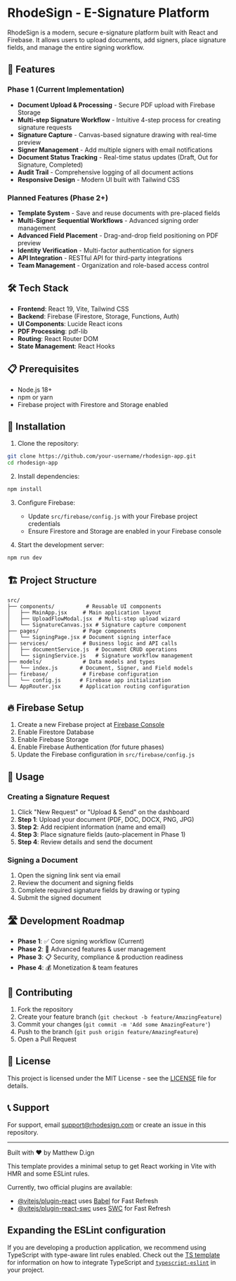 # RhodeSign - E-Signature Platform

RhodeSign is a modern, secure e-signature platform built with React and Firebase. It allows users to upload documents, add signers, place signature fields, and manage the entire signing workflow.

## 🚀 Features

### Phase 1 (Current Implementation)
- **Document Upload & Processing** - Secure PDF upload with Firebase Storage
- **Multi-step Signature Workflow** - Intuitive 4-step process for creating signature requests
- **Signature Capture** - Canvas-based signature drawing with real-time preview
- **Signer Management** - Add multiple signers with email notifications
- **Document Status Tracking** - Real-time status updates (Draft, Out for Signature, Completed)
- **Audit Trail** - Comprehensive logging of all document actions
- **Responsive Design** - Modern UI built with Tailwind CSS

### Planned Features (Phase 2+)
- **Template System** - Save and reuse documents with pre-placed fields
- **Multi-Signer Sequential Workflows** - Advanced signing order management
- **Advanced Field Placement** - Drag-and-drop field positioning on PDF preview
- **Identity Verification** - Multi-factor authentication for signers
- **API Integration** - RESTful API for third-party integrations
- **Team Management** - Organization and role-based access control

## 🛠️ Tech Stack

- **Frontend**: React 19, Vite, Tailwind CSS
- **Backend**: Firebase (Firestore, Storage, Functions, Auth)
- **UI Components**: Lucide React icons
- **PDF Processing**: pdf-lib
- **Routing**: React Router DOM
- **State Management**: React Hooks

## 📋 Prerequisites

- Node.js 18+ 
- npm or yarn
- Firebase project with Firestore and Storage enabled

## 🔧 Installation

1. Clone the repository:
```bash
git clone https://github.com/your-username/rhodesign-app.git
cd rhodesign-app
```

2. Install dependencies:
```bash
npm install
```

3. Configure Firebase:
   - Update `src/firebase/config.js` with your Firebase project credentials
   - Ensure Firestore and Storage are enabled in your Firebase console

4. Start the development server:
```bash
npm run dev
```

## 🏗️ Project Structure

```
src/
├── components/          # Reusable UI components
│   ├── MainApp.jsx     # Main application layout
│   ├── UploadFlowModal.jsx  # Multi-step upload wizard
│   └── SignatureCanvas.jsx # Signature capture component
├── pages/              # Page components
│   └── SigningPage.jsx # Document signing interface
├── services/           # Business logic and API calls
│   ├── documentService.js  # Document CRUD operations
│   └── signingService.js   # Signature workflow management
├── models/             # Data models and types
│   └── index.js       # Document, Signer, and Field models
├── firebase/           # Firebase configuration
│   └── config.js      # Firebase app initialization
└── AppRouter.jsx      # Application routing configuration
```

## 🔥 Firebase Setup

1. Create a new Firebase project at [Firebase Console](https://console.firebase.google.com)
2. Enable Firestore Database
3. Enable Firebase Storage
4. Enable Firebase Authentication (for future phases)
5. Update the Firebase configuration in `src/firebase/config.js`

## 🚦 Usage

### Creating a Signature Request

1. Click "New Request" or "Upload & Send" on the dashboard
2. **Step 1**: Upload your document (PDF, DOC, DOCX, PNG, JPG)
3. **Step 2**: Add recipient information (name and email)
4. **Step 3**: Place signature fields (auto-placement in Phase 1)
5. **Step 4**: Review details and send the document

### Signing a Document

1. Open the signing link sent via email
2. Review the document and signing fields
3. Complete required signature fields by drawing or typing
4. Submit the signed document

## 🛣️ Development Roadmap

- **Phase 1**: ✅ Core signing workflow (Current)
- **Phase 2**: 🔄 Advanced features & user management
- **Phase 3**: 📋 Security, compliance & production readiness
- **Phase 4**: 💰 Monetization & team features

## 🤝 Contributing

1. Fork the repository
2. Create your feature branch (`git checkout -b feature/AmazingFeature`)
3. Commit your changes (`git commit -m 'Add some AmazingFeature'`)
4. Push to the branch (`git push origin feature/AmazingFeature`)
5. Open a Pull Request

## 📄 License

This project is licensed under the MIT License - see the [LICENSE](LICENSE) file for details.

## 📞 Support

For support, email support@rhodesign.com or create an issue in this repository.

---

Built with ❤️ by Matthew D.ign

This template provides a minimal setup to get React working in Vite with HMR and some ESLint rules.

Currently, two official plugins are available:

- [@vitejs/plugin-react](https://github.com/vitejs/vite-plugin-react/blob/main/packages/plugin-react) uses [Babel](https://babeljs.io/) for Fast Refresh
- [@vitejs/plugin-react-swc](https://github.com/vitejs/vite-plugin-react/blob/main/packages/plugin-react-swc) uses [SWC](https://swc.rs/) for Fast Refresh

## Expanding the ESLint configuration

If you are developing a production application, we recommend using TypeScript with type-aware lint rules enabled. Check out the [TS template](https://github.com/vitejs/vite/tree/main/packages/create-vite/template-react-ts) for information on how to integrate TypeScript and [`typescript-eslint`](https://typescript-eslint.io) in your project.
